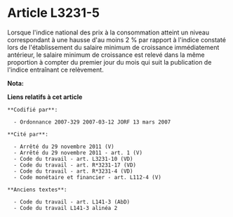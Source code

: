 # Article L3231-5

Lorsque l'indice national des prix à la consommation atteint un niveau correspondant à une hausse d'au moins 2 % par rapport
à l'indice constaté lors de l'établissement du salaire minimum de croissance immédiatement antérieur, le salaire minimum de
croissance est relevé dans la même proportion à compter du premier jour du mois qui suit la publication de l'indice
entraînant ce relèvement.

**Nota:**



**Liens relatifs à cet article**

	**Codifié par**:

	  - Ordonnance 2007-329 2007-03-12 JORF 13 mars 2007

	**Cité par**:

	  - Arrêté du 29 novembre 2011 (V)
	  - Arrêté du 29 novembre 2011 - art. 1 (V)
	  - Code du travail - art. L3231-10 (VD)
	  - Code du travail - art. R*3231-17 (VD)
	  - Code du travail - art. R*3231-4 (VD)
	  - Code monétaire et financier - art. L112-4 (V)

	**Anciens textes**:

	  - Code du travail - art. L141-3 (AbD)
	  - Code du travail L141-3 alinéa 2
